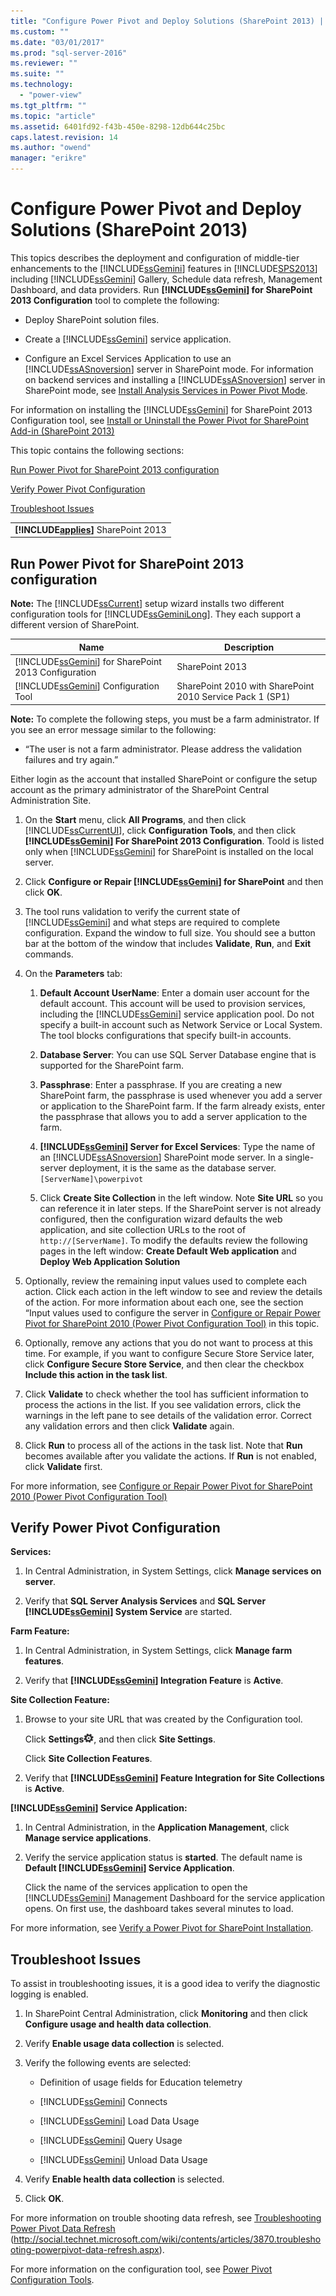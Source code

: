 ```yaml
---
title: "Configure Power Pivot and Deploy Solutions (SharePoint 2013) | Microsoft Docs"
ms.custom: ""
ms.date: "03/01/2017"
ms.prod: "sql-server-2016"
ms.reviewer: ""
ms.suite: ""
ms.technology: 
  - "power-view"
ms.tgt_pltfrm: ""
ms.topic: "article"
ms.assetid: 6401fd92-f43b-450e-8298-12db644c25bc
caps.latest.revision: 14
ms.author: "owend"
manager: "erikre"
---
```

# Configure Power Pivot and Deploy Solutions (SharePoint 2013)
  This topics describes the deployment and configuration of middle-tier enhancements to the [!INCLUDE[ssGemini](../../../../a9notintoc/includes/ssgemini-md.md)] features in [!INCLUDE[SPS2013](../../../../analysis-services/instances/install/windows/includes/sps2013-md.md)] including [!INCLUDE[ssGemini](../../../../a9notintoc/includes/ssgemini-md.md)] Gallery, Schedule data refresh, Management Dashboard, and data providers. Run **[!INCLUDE[ssGemini](../../../../a9notintoc/includes/ssgemini-md.md)] for SharePoint 2013 Configuration** tool to complete the following:  
  
-   Deploy SharePoint solution files.  
  
-   Create a [!INCLUDE[ssGemini](../../../../a9notintoc/includes/ssgemini-md.md)] service application.  
  
-   Configure an Excel Services Application to use an [!INCLUDE[ssASnoversion](../../../../a9notintoc/includes/ssasnoversion-md.md)] server in SharePoint mode. For information on backend services and installing a [!INCLUDE[ssASnoversion](../../../../a9notintoc/includes/ssasnoversion-md.md)] server in SharePoint mode, see [Install Analysis Services in Power Pivot Mode](../../../../analysis-services/instances/install/windows/install-analysis-services-in-power-pivot-mode.md).  
  
 For information on installing the [!INCLUDE[ssGemini](../../../../a9notintoc/includes/ssgemini-md.md)] for SharePoint 2013 Configuration tool, see [Install or Uninstall the Power Pivot for SharePoint Add-in &#40;SharePoint 2013&#41;](../../../../analysis-services/instances/install/windows/install-or-uninstall-the-power-pivot-for-sharepoint-add-in-sharepoint-2013.md)  
  
 This topic contains the following sections:  
  
 [Run Power Pivot for SharePoint 2013 configuration](#bkmk_run_configuration_tool)  
  
 [Verify Power Pivot Configuration](#bkmk_verify_powerpivot)  
  
 [Troubleshoot Issues](#bkmk_troubleshoot_issues)  
  
||  
|-|  
|**[!INCLUDE[applies](../../../../a9retired/includes/applies-md.md)]**  SharePoint 2013|  
  
##  <a name="bkmk_run_configuration_tool"></a> Run Power Pivot for SharePoint 2013 configuration  
 **Note:** The [!INCLUDE[ssCurrent](../../../../a9notintoc/includes/sscurrent-md.md)] setup wizard installs two different configuration tools for [!INCLUDE[ssGeminiLong](../../../../a9retired/includes/ssgeminilong-md.md)]. They each support a different version of SharePoint.  
  
|Name|Description|  
|----------|-----------------|  
|[!INCLUDE[ssGemini](../../../../a9notintoc/includes/ssgemini-md.md)] for SharePoint 2013 Configuration|SharePoint 2013|  
|[!INCLUDE[ssGemini](../../../../a9notintoc/includes/ssgemini-md.md)] Configuration Tool|SharePoint 2010 with SharePoint 2010 Service Pack 1 (SP1)|  
  
 **Note:** To complete the following steps, you must be a farm administrator. If you see an error message similar to the following:  
  
-   “The user is not a farm administrator. Please address the validation failures and try again.”  
  
 Either login as the account that installed SharePoint or configure the setup account as the primary administrator of the SharePoint Central Administration Site.  
  
1.  On the **Start** menu, click **All Programs**, and then click [!INCLUDE[ssCurrentUI](../../../../a9notintoc/includes/sscurrentui-md.md)], click **Configuration Tools**, and then click **[!INCLUDE[ssGemini](../../../../a9notintoc/includes/ssgemini-md.md)] For SharePoint 2013 Configuration**. Toold is listed only when [!INCLUDE[ssGemini](../../../../a9notintoc/includes/ssgemini-md.md)] for SharePoint is installed on the local server.  
  
2.  Click **Configure or Repair [!INCLUDE[ssGemini](../../../../a9notintoc/includes/ssgemini-md.md)] for SharePoint** and then click **OK**.  
  
3.  The tool runs validation to verify the current state of [!INCLUDE[ssGemini](../../../../a9notintoc/includes/ssgemini-md.md)] and what steps are required to complete configuration. Expand the window to full size. You should see a button bar at the bottom of the window that includes **Validate**, **Run**, and **Exit** commands.  
  
4.  On the **Parameters** tab:  
  
    1.  **Default Account UserName**: Enter a domain user account for the default account. This account will be used to provision services, including the [!INCLUDE[ssGemini](../../../../a9notintoc/includes/ssgemini-md.md)] service application pool. Do not specify a built-in account such as Network Service or Local System. The tool blocks configurations that specify built-in accounts.  
  
    2.  **Database Server**: You can use SQL Server Database engine that is supported for the SharePoint farm.  
  
    3.  **Passphrase**: Enter a passphrase. If you are creating a new SharePoint farm, the passphrase is used whenever you add a server or application to the SharePoint farm. If the farm already exists, enter the passphrase that allows you to add a server application to the farm.  
  
    4.  **[!INCLUDE[ssGemini](../../../../a9notintoc/includes/ssgemini-md.md)] Server for Excel Services**: Type the name of an [!INCLUDE[ssASnoversion](../../../../a9notintoc/includes/ssasnoversion-md.md)] SharePoint mode server. In a single-server deployment, it is the same as the database server. `[ServerName]\powerpivot`  
  
    5.  Click **Create Site Collection** in the left window. Note **Site URL** so you can reference it in later steps. If the SharePoint server is not already configured, then the configuration wizard defaults the web application, and site collection URLs to the root of `http://[ServerName]`. To modify the defaults review the following pages in the left window: **Create Default Web application** and **Deploy Web Application Solution**  
  
5.  Optionally, review the remaining input values used to complete each action. Click each action in the left window to see and review the details of the action. For more information about each one, see the section “Input values used to configure the server in [Configure or Repair Power Pivot for SharePoint 2010 (Power Pivot Configuration Tool)](http://msdn.microsoft.com/en-us/d61f49c5-efaa-4455-98f2-8c293fa50046) in this topic.  
  
6.  Optionally, remove any actions that you do not want to process at this time. For example, if you want to configure Secure Store Service later, click **Configure Secure Store Service**, and then clear the checkbox **Include this action in the task list**.  
  
7.  Click **Validate** to check whether the tool has sufficient information to process the actions in the list. If you see validation errors, click the warnings in the left pane to see details of the validation error. Correct any validation errors and then click **Validate** again.  
  
8.  Click **Run** to process all of the actions in the task list. Note that **Run** becomes available after you validate the actions. If **Run** is not enabled, click **Validate** first.  
  
 For more information, see [Configure or Repair Power Pivot for SharePoint 2010 (Power Pivot Configuration Tool)](http://msdn.microsoft.com/en-us/d61f49c5-efaa-4455-98f2-8c293fa50046)  
  
##  <a name="bkmk_verify_powerpivot"></a> Verify Power Pivot Configuration  
 **Services:**  
  
1.  In Central Administration, in System Settings, click **Manage services on server**.  
  
2.  Verify that **SQL Server Analysis Services** and **SQL Server [!INCLUDE[ssGemini](../../../../a9notintoc/includes/ssgemini-md.md)] System Service** are started.  
  
 **Farm Feature:**  
  
1.  In Central Administration, in System Settings, click **Manage farm features**.  
  
2.  Verify that **[!INCLUDE[ssGemini](../../../../a9notintoc/includes/ssgemini-md.md)] Integration Feature** is **Active**.  
  
 **Site Collection Feature:**  
  
1.  Browse to your site URL that was created by the Configuration tool.  
  
     Click **Settings**![SharePoint Settings](../../../../a9retired/media/as-sharepoint2013-settings-gear.gif "SharePoint Settings"), and then click **Site Settings**.  
  
     Click **Site Collection Features**.  
  
2.  Verify that **[!INCLUDE[ssGemini](../../../../a9notintoc/includes/ssgemini-md.md)] Feature Integration for Site Collections** is **Active**.  
  
 **[!INCLUDE[ssGemini](../../../../a9notintoc/includes/ssgemini-md.md)] Service Application:**  
  
1.  In Central Administration, in the **Application Management**, click **Manage service applications**.  
  
2.  Verify the service application status is **started**. The default name is **Default [!INCLUDE[ssGemini](../../../../a9notintoc/includes/ssgemini-md.md)] Service Application**.  
  
     Click the name of the services application to open the [!INCLUDE[ssGemini](../../../../a9notintoc/includes/ssgemini-md.md)] Management Dashboard for the service application opens. On first use, the dashboard takes several minutes to load.  
  
 For more information, see [Verify a Power Pivot for SharePoint Installation](../../../../analysis-services/instances/install/windows/verify-a-power-pivot-for-sharepoint-installation.md).  
  
##  <a name="bkmk_troubleshoot_issues"></a> Troubleshoot Issues  
 To assist in troubleshooting issues, it is a good idea to verify the diagnostic logging is enabled.  
  
1.  In SharePoint Central Administration, click **Monitoring** and then click **Configure usage and health data collection**.  
  
2.  Verify **Enable usage data collection** is selected.  
  
3.  Verify the following events are selected:  
  
    -   Definition of usage fields for Education telemetry  
  
    -   [!INCLUDE[ssGemini](../../../../a9notintoc/includes/ssgemini-md.md)] Connects  
  
    -   [!INCLUDE[ssGemini](../../../../a9notintoc/includes/ssgemini-md.md)] Load Data Usage  
  
    -   [!INCLUDE[ssGemini](../../../../a9notintoc/includes/ssgemini-md.md)] Query Usage  
  
    -   [!INCLUDE[ssGemini](../../../../a9notintoc/includes/ssgemini-md.md)] Unload Data Usage  
  
4.  Verify **Enable health data collection** is selected.  
  
5.  Click **OK**.  
  
 For more information on trouble shooting data refresh, see [Troubleshooting Power Pivot Data Refresh](http://social.technet.microsoft.com/wiki/contents/articles/3870.troubleshooting-powerpivot-data-refresh.aspx) (http://social.technet.microsoft.com/wiki/contents/articles/3870.troubleshooting-powerpivot-data-refresh.aspx).  
  
 For more information on the configuration tool, see [Power Pivot Configuration Tools](../../../../analysis-services/power-pivot-sharepoint/power-pivot-configuration-tools.md).  
  
  